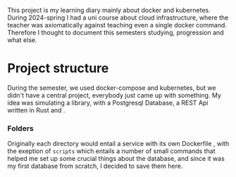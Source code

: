 This project is my learning diary mainly about docker and kubernetes.
During 2024-spring I had a uni course about cloud infrastructure, where
the teacher was axiomatically against teaching even a single docker command.
Therefore I thought to document this semesters studying, progression and what else.

# Project structure
During the semester, we used docker-compose and kubernetes,
but we didn't have a central project, everybody just came up with something.
My idea was simulating a library, with a Postgresql Database, a REST Api written in Rust and <to-be-announced>.

### Folders
Originally each directory would entail a service with its own Dockerfile , with the exeption of `scripts`
which entails a number of small commands that helped me set up some crucial things about the database,
and since it was my first database from scratch, I decided to save them here.
